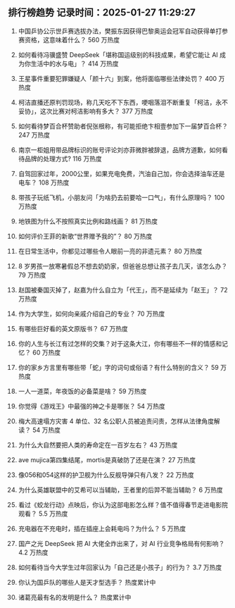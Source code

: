 
## 排行榜趋势 记录时间：2025-01-27 11:29:27
  
  1. 中国乒协公示世乒赛选拔办法，樊振东因获得巴黎奥运会冠军自动获得单打参赛资格，这意味着什么？ 560 万热度
    
  2. 如何看待冯骥盛赞 DeepSeek「堪称国运级别的科技成果，希望它能让 AI 成为你生活中的水与电」？ 414 万热度
    
  3. 王星事件重要犯罪嫌疑人「颜十六」到案，他将面临哪些法律处罚？ 400 万热度
    
  4. 柯洁直播还原判罚现场，称几天吃不下东西，哽咽落泪不断重复「柯洁，永不妥协」，这次比赛对柯洁影响有多大？ 377 万热度
    
  5. 如何看待梦百合杯赞助者倪张根称，有可能拒绝卞相壹参加下一届梦百合杯？ 247 万热度
    
  6. 南京一柜姐用带品牌标识的账号评论刘亦菲微胖被辞退，品牌方道歉，如何看待品牌的处理方式? 116 万热度
    
  7. 自驾回家过年，2000公里，如果充电免费，汽油自己加，你会选择油车还是电车？ 108 万热度
    
  8. 带孩子玩纸飞机，小朋友问「为啥扔去前要哈一口气」，有什么原理吗？ 100 万热度
    
  9. 地铁图为什么不按照真实比例和路线画？ 81 万热度
    
  10. 如何评价王菲的新歌“世界赠予我的”？ 80 万热度
    
  11. 在日常生活中，你都见过哪些令人眼前一亮的非遗元素？ 80 万热度
    
  12. 8 岁男孩一放寒暑假总不想去奶奶家，但爸爸总想让孩子去几天，该怎么办？ 79 万热度
    
  13. 赵国被秦国灭掉了，赵嘉为什么自立为「代王」，而不是延续为「赵王」？ 72 万热度
    
  14. 作为大学生，如何向亲戚介绍自己的专业？ 70 万热度
    
  15. 有哪些巨好看的英文原版书？ 67 万热度
    
  16. 你的人生与长江有过怎样的交集？对于这条大江，你有哪些不一样的情感和记忆？ 60 万热度
    
  17. 你的家乡方言里有哪些带「蛇」字的词句或俗语？有什么特别的含义？ 59 万热度
    
  18. 一人一道菜，年夜饭的必备菜是啥？ 59 万热度
    
  19. 你觉得《游戏王》中最强的神之卡是哪张？ 54 万热度
    
  20. 梅大高速塌方灾害 4 单位、32 名公职人员被追责问责，怎样从法律角度解读？ 54 万热度
    
  21. 为什么大自然要把人类的寿命定在一百岁左右？ 43 万热度
    
  22. ave mujica第四集结尾，mortis是真破防了还是在演？ 27 万热度
    
  23. 像056和054这样的护卫舰为什么反舰导弹只有八发？ 22 万热度
    
  24. 为什么英雄联盟中的艾希可以当辅助，王者里的后羿不能当辅助？ 6 万热度
    
  25. 看过《蛟龙行动》点映后，你认为这部电影怎么样？值不值得春节走进电影院观看？ 5.5 万热度
    
  26. 充电器在不充电时，插在插座上会耗电吗？为什么？ 5 万热度
    
  27. 国产之光 DeepSeek 把 AI 大佬全炸出来了，对 AI 行业竞争格局有何影响？ 4.2 万热度
    
  28. 如何看待当今大学生过年回家认为「自己还是小孩子」的行为？ 3.7 万热度
    
  29. 你认为国乒队的哪些人是天才型选手？ 热度累计中
    
  30. 诸葛亮最有名的发明是什么？ 热度累计中
    